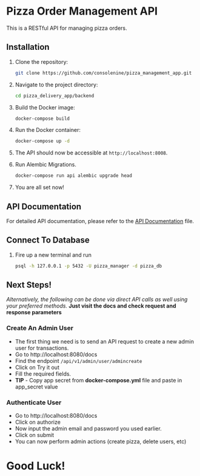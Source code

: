 # Pizza Order Management API

This is a RESTful API for managing pizza orders.

## Installation

1. Clone the repository:

    ```bash
    git clone https://github.com/consolenine/pizza_management_app.git
    ```

2. Navigate to the project directory:

    ```bash
    cd pizza_delivery_app/backend
    ```

3. Build the Docker image:

    ```bash
    docker-compose build
    ```

4. Run the Docker container:

    ```bash
    docker-compose up -d
    ```

5. The API should now be accessible at `http://localhost:8008`.

6. Run Alembic Migrations.
    ```bash
    docker-compose run api alembic upgrade head
    ```
7. You are all set now!

## API Documentation

For detailed API documentation, please refer to the [API Documentation](http://localhost:8008/docs) file.

## Connect To Database
1. Fire up a new terminal and run
    ```bash
    psql -h 127.0.0.1 -p 5432 -U pizza_manager -d pizza_db
    ```
## Next Steps!
*Alternatively, the following can be done via direct API calls as well using your preferred methods.* **Just visit the docs and check request and response parameters**

### Create An Admin User

- The first thing we need is to send an API request to create a new admin user for transactions.
- Go to http://localhost:8080/docs
- Find the endpoint `/api/v1/admin/user/admincreate`
- Click on Try it out
- Fill the required fields.
- **TIP** - Copy app secret from **docker-compose.yml** file and paste in app_secret value

### Authenticate User

- Go to http://localhost:8080/docs
- Click on authorize
- Now input the admin email and password you used earlier.
- Click on submit
- You can now perform admin actions (create pizza, delete users, etc)

# Good Luck! 



